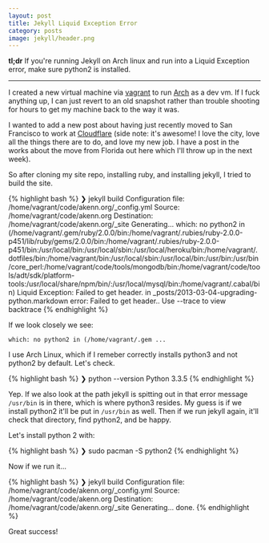 ```yaml
---
layout: post
title: Jekyll Liquid Exception Error
category: posts
image: jekyll/header.png
---
```


<span class='summary'><strong>tl;dr</strong> If you're running Jekyll on Arch linux and run into a Liquid Exception error, make sure python2 is installed.</span>

---

I created a new virtual machine via [vagrant](http://vagrantpress.org/) to run [Arch](https://www.archlinux.org/) as a dev vm. If I fuck anything up, I can just revert to an old snapshot rather than trouble shooting for hours to get my machine back to the way it was. 

I wanted to add a new post about having just recently moved to San Francisco to work at [Cloudflare](https://www.cloudflare.com/) (side note: it's awesome! I love the city, love all the things there are to do, and love my new job. I have a post in the works about the move from Florida out here which I'll throw up in the next week). 

So after cloning my site repo, installing ruby, and installing jekyll, I tried to build the site.

{% highlight bash %}
❯ jekyll build
Configuration file: /home/vagrant/code/akenn.org/_config.yml
            Source: /home/vagrant/code/akenn.org
       Destination: /home/vagrant/code/akenn.org/_site
      Generating... which: no python2 in (/home/vagrant/.gem/ruby/2.0.0/bin:/home/vagrant/.rubies/ruby-2.0.0-p451/lib/ruby/gems/2.0.0/bin:/home/vagrant/.rubies/ruby-2.0.0-p451/bin:/usr/local/bin:/usr/local/sbin:/usr/local/heroku/bin:/home/vagrant/.dotfiles/bin:/home/vagrant/bin:/usr/local/sbin:/usr/local/bin:/usr/bin:/usr/bin/core_perl:/home/vagrant/code/tools/mongodb/bin:/home/vagrant/code/tools/adt/sdk/platform-tools:/usr/local/share/npm/bin/:/usr/local/mysql/bin:/home/vagrant/.cabal/bin)
  Liquid Exception: Failed to get header. in _posts/2013-03-04-upgrading-python.markdown
error: Failed to get header.. Use --trace to view backtrace
{% endhighlight %}

If we look closely we see:

 `which: no python2 in (/home/vagrant/.gem ...` 

I use Arch Linux, which if I remeber correctly installs python3 and not python2 by default. Let's check.

{% highlight bash %}
❯ python --version
Python 3.3.5
{% endhighlight %}

Yep. If we also look at the path jekyll is spitting out in that error message `/usr/bin` is in there, which is where python3 resides. My guess is if we install python2 it'll be put in `/usr/bin` as well. Then if we run jekyll again, it'll check that directory, find python2, and be happy.

Let's install python 2 with:

{% highlight bash %}
❯ sudo pacman -S python2
{% endhighlight %}

Now if we run it...

{% highlight bash %}
❯ jekyll build
Configuration file: /home/vagrant/code/akenn.org/_config.yml
            Source: /home/vagrant/code/akenn.org
       Destination: /home/vagrant/code/akenn.org/_site
      Generating... done.
{% endhighlight %}

Great success!
